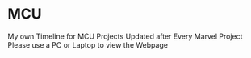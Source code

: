 # MCU
My own Timeline for MCU Projects
Updated after Every Marvel Project
Please use a PC or Laptop to view the Webpage
